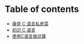 # Table of contents

* [康哥 C 语言私房菜](README.md)
* [初识 C 语言](chu-shi-c-yu-yan.md)
* [使用C语言做运算](shi-yongcyu-yan-zuo-yun-suan.md)

